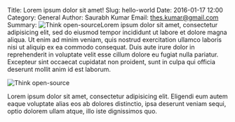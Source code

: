 Title: Lorem ipsum dolor sit amet!
Slug: hello-world
Date: 2016-01-17 12:00
Category: General
Author: Saurabh Kumar
Email: thes.kumar@gmail.com
Summary: ![Think open-source](http://thinkopensource.org/wp-content/uploads/2015/09/osi.jpg)Lorem ipsum dolor sit amet, consectetur adipisicing elit, sed do eiusmod tempor incididunt ut labore et dolore magna aliqua. Ut enim ad minim veniam, quis nostrud exercitation ullamco laboris nisi ut aliquip ex ea commodo consequat. Duis aute irure dolor in reprehenderit in voluptate velit esse cillum dolore eu fugiat nulla pariatur. Excepteur sint occaecat cupidatat non proident, sunt in culpa qui officia deserunt mollit anim id est laborum.

![Think open-source](http://thinkopensource.org/wp-content/uploads/2015/09/osi.jpg)

Lorem ipsum dolor sit amet, consectetur adipisicing elit. Eligendi eum autem eaque voluptate alias eos ab dolores distinctio, ipsa deserunt veniam sequi, optio dolorem ullam atque, illo iste dignissimos quo.
